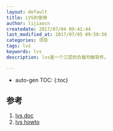 ```yaml
---
layout: default
title: LVS的使用
author: lijiaocn
createdate: 2017/07/04 09:41:44
last_modified_at: 2017/07/05 09:50:56
categories: 项目
tags: lvs
keywords: lvs
description: lvs是一个三层的负载均衡软件。

---
```


* auto-gen TOC:
{:toc}

## 


## 参考

1. [lvs doc][1]
2. [lvs howto][2]

[1]: http://www.linuxvirtualserver.org/Documents.html  "lvs doc" 
[2]: http://www.austintek.com/LVS/LVS-HOWTO/HOWTO/ "lvs howto"
